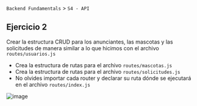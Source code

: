 `Backend Fundamentals` > `S4 - API` 
	
## Ejercicio 2

Crear la estructura CRUD para los anunciantes, las mascotas y las solicitudes de manera similar a lo que hicimos con el archivo `routes/usuarios.js`

- Crea la estructura de rutas para el archivo `routes/mascotas.js`
- Crea la estructura de rutas para el archivo `routes/solicitudes.js`
- No olvides importar cada router y declarar su ruta dónde se ejecutará en el archivo `routes/index.js`

![image](https://antonioperez.pro/wp-content/uploads/2017/12/crud-rails-1.png)
